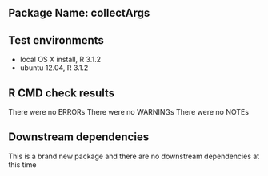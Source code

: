 ## Package Name:  collectArgs

## Test environments
* local OS X install, R 3.1.2
* ubuntu 12.04, R 3.1.2

## R CMD check results
There were no ERRORs
There were no WARNINGs
There were no NOTEs

## Downstream dependencies
This is a brand new package and 
there are no downstream dependencies 
at this time